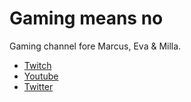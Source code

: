 # Gaming means no

Gaming channel fore Marcus, Eva & Milla.

* [Twitch](https://twitch.com/gamingmeansno)
* [Youtube](https://www.youtube.com/channel/UCaMcvCHE289SMjOI7L16lQA)
* [Twitter](https://twitter.com/gamingmeansno)
